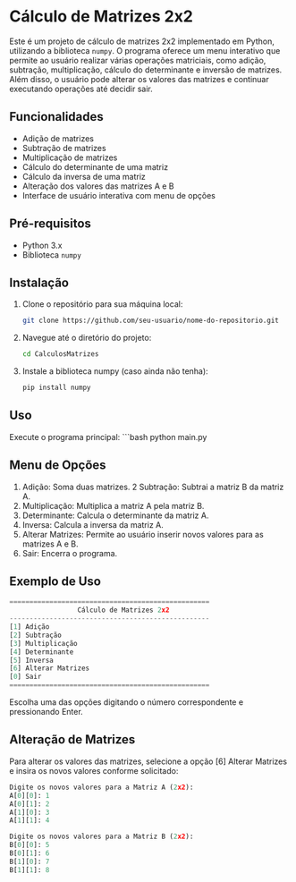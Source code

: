 # Cálculo de Matrizes 2x2

Este é um projeto de cálculo de matrizes 2x2 implementado em Python, utilizando a biblioteca `numpy`. O programa oferece um menu interativo que permite ao usuário realizar várias operações matriciais, como adição, subtração, multiplicação, cálculo do determinante e inversão de matrizes. Além disso, o usuário pode alterar os valores das matrizes e continuar executando operações até decidir sair.

## Funcionalidades

- Adição de matrizes
- Subtração de matrizes
- Multiplicação de matrizes
- Cálculo do determinante de uma matriz
- Cálculo da inversa de uma matriz
- Alteração dos valores das matrizes A e B
- Interface de usuário interativa com menu de opções

## Pré-requisitos

- Python 3.x
- Biblioteca `numpy`

## Instalação

1. Clone o repositório para sua máquina local:
   ```bash
   git clone https://github.com/seu-usuario/nome-do-repositorio.git

2. Navegue até o diretório do projeto:
   ```bash
   cd CalculosMatrizes

3. Instale a biblioteca numpy (caso ainda não tenha):
    ```bash
    pip install numpy

## Uso

Execute o programa principal:
    ```bash
    python main.py

## Menu de Opções

1. Adição: Soma duas matrizes.
2 Subtração: Subtrai a matriz B da matriz A.
3. Multiplicação: Multiplica a matriz A pela matriz B.
4. Determinante: Calcula o determinante da matriz A.
5. Inversa: Calcula a inversa da matriz A.
6. Alterar Matrizes: Permite ao usuário inserir novos valores para as matrizes A e B.
7. Sair: Encerra o programa.

## Exemplo de Uso

~~~python
==================================================
                 Cálculo de Matrizes 2x2          
--------------------------------------------------
[1] Adição
[2] Subtração
[3] Multiplicação
[4] Determinante
[5] Inversa
[6] Alterar Matrizes
[0] Sair
==================================================
~~~

Escolha uma das opções digitando o número correspondente e pressionando Enter.

## Alteração de Matrizes

Para alterar os valores das matrizes, selecione a opção [6] Alterar Matrizes e insira os novos valores conforme solicitado:

~~~python
Digite os novos valores para a Matriz A (2x2):
A[0][0]: 1
A[0][1]: 2
A[1][0]: 3
A[1][1]: 4

Digite os novos valores para a Matriz B (2x2):
B[0][0]: 5
B[0][1]: 6
B[1][0]: 7
B[1][1]: 8
~~~